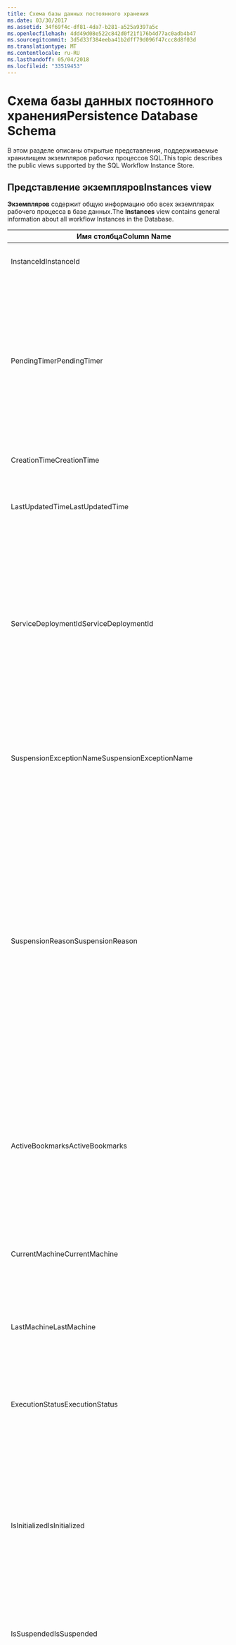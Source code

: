 ```yaml
---
title: Схема базы данных постоянного хранения
ms.date: 03/30/2017
ms.assetid: 34f69f4c-df81-4da7-b281-a525a9397a5c
ms.openlocfilehash: 4dd49d08e522c842d0f21f176b4d77ac0adb4b47
ms.sourcegitcommit: 3d5d33f384eeba41b2dff79d096f47ccc8d8f03d
ms.translationtype: MT
ms.contentlocale: ru-RU
ms.lasthandoff: 05/04/2018
ms.locfileid: "33519453"
---
```

# <a name="persistence-database-schema"></a><span data-ttu-id="300b8-102">Схема базы данных постоянного хранения</span><span class="sxs-lookup"><span data-stu-id="300b8-102">Persistence Database Schema</span></span>
<span data-ttu-id="300b8-103">В этом разделе описаны открытые представления, поддерживаемые хранилищем экземпляров рабочих процессов SQL.</span><span class="sxs-lookup"><span data-stu-id="300b8-103">This topic describes the public views supported by the SQL Workflow Instance Store.</span></span>  
  
## <a name="instances-view"></a><span data-ttu-id="300b8-104">Представление экземпляров</span><span class="sxs-lookup"><span data-stu-id="300b8-104">Instances view</span></span>  
 <span data-ttu-id="300b8-105">**Экземпляров** содержит общую информацию обо всех экземплярах рабочего процесса в базе данных.</span><span class="sxs-lookup"><span data-stu-id="300b8-105">The **Instances** view contains general information about all workflow Instances in the Database.</span></span>  
  
|<span data-ttu-id="300b8-106">Имя столбца</span><span class="sxs-lookup"><span data-stu-id="300b8-106">Column Name</span></span>|<span data-ttu-id="300b8-107">Тип столбца</span><span class="sxs-lookup"><span data-stu-id="300b8-107">Column Type</span></span>|<span data-ttu-id="300b8-108">Описание</span><span class="sxs-lookup"><span data-stu-id="300b8-108">Description</span></span>|  
|-----------------|-----------------|-----------------|  
|<span data-ttu-id="300b8-109">InstanceId</span><span class="sxs-lookup"><span data-stu-id="300b8-109">InstanceId</span></span>|<span data-ttu-id="300b8-110">UniqueIdentifier</span><span class="sxs-lookup"><span data-stu-id="300b8-110">UniqueIdentifier</span></span>|<span data-ttu-id="300b8-111">Идентификатор экземпляра рабочего процесса.</span><span class="sxs-lookup"><span data-stu-id="300b8-111">The ID of a workflow instance.</span></span>|  
|<span data-ttu-id="300b8-112">PendingTimer</span><span class="sxs-lookup"><span data-stu-id="300b8-112">PendingTimer</span></span>|<span data-ttu-id="300b8-113">DateTime</span><span class="sxs-lookup"><span data-stu-id="300b8-113">DateTime</span></span>|<span data-ttu-id="300b8-114">Указывает, что рабочий процесс блокирован действием Delay и будет возобновлен по истечении интервала таймера.</span><span class="sxs-lookup"><span data-stu-id="300b8-114">Indicates that the workflow is blocked on a Delay activity and will be resumed after the timer expires.</span></span> <span data-ttu-id="300b8-115">Это значение может быть равно null, если рабочий процесс не блокирован, и ожидает срабатывания таймера.</span><span class="sxs-lookup"><span data-stu-id="300b8-115">This value can be null if the workflow is not blocked waiting on a timer to expire.</span></span>|  
|<span data-ttu-id="300b8-116">CreationTime</span><span class="sxs-lookup"><span data-stu-id="300b8-116">CreationTime</span></span>|<span data-ttu-id="300b8-117">DateTime</span><span class="sxs-lookup"><span data-stu-id="300b8-117">DateTime</span></span>|<span data-ttu-id="300b8-118">Указывает, что был создан рабочий процесс.</span><span class="sxs-lookup"><span data-stu-id="300b8-118">Indicates when the workflow was created.</span></span>|  
|<span data-ttu-id="300b8-119">LastUpdatedTime</span><span class="sxs-lookup"><span data-stu-id="300b8-119">LastUpdatedTime</span></span>|<span data-ttu-id="300b8-120">DateTime</span><span class="sxs-lookup"><span data-stu-id="300b8-120">DateTime</span></span>|<span data-ttu-id="300b8-121">Указывает время последнего сохранения рабочего процесса в базе данных.</span><span class="sxs-lookup"><span data-stu-id="300b8-121">Indicates the last time that the workflow was persisted to the database.</span></span>|  
|<span data-ttu-id="300b8-122">ServiceDeploymentId</span><span class="sxs-lookup"><span data-stu-id="300b8-122">ServiceDeploymentId</span></span>|<span data-ttu-id="300b8-123">BigInt</span><span class="sxs-lookup"><span data-stu-id="300b8-123">BigInt</span></span>|<span data-ttu-id="300b8-124">Служит внешним ключом в представлении [ServiceDeployments].</span><span class="sxs-lookup"><span data-stu-id="300b8-124">Acts as a foreign key to the [ServiceDeployments] view.</span></span> <span data-ttu-id="300b8-125">Если текущий экземпляр рабочего процесса представляет экземпляр службы, размещенной в Интернете, то этот столбец содержит значение, в противном случае значение будет равно null.</span><span class="sxs-lookup"><span data-stu-id="300b8-125">If the current workflow instance is an instance of a web-hosted service, then this column has a value, otherwise it is set to NULL.</span></span>|  
|<span data-ttu-id="300b8-126">SuspensionExceptionName</span><span class="sxs-lookup"><span data-stu-id="300b8-126">SuspensionExceptionName</span></span>|<span data-ttu-id="300b8-127">Nvarchar(450)</span><span class="sxs-lookup"><span data-stu-id="300b8-127">Nvarchar(450)</span></span>|<span data-ttu-id="300b8-128">Указывает тип исключения (например, InvalidOperationException), которое вызвало приостановку рабочего процесса.</span><span class="sxs-lookup"><span data-stu-id="300b8-128">Indicates the type of exception (e.g. InvalidOperationException) that caused the workflow to suspend.</span></span>|  
|<span data-ttu-id="300b8-129">SuspensionReason</span><span class="sxs-lookup"><span data-stu-id="300b8-129">SuspensionReason</span></span>|<span data-ttu-id="300b8-130">Nvarchar(max)</span><span class="sxs-lookup"><span data-stu-id="300b8-130">Nvarchar(max)</span></span>|<span data-ttu-id="300b8-131">Указывает причины приостановки выполнения экземпляра рабочего процесса.</span><span class="sxs-lookup"><span data-stu-id="300b8-131">Indicates why the Workflow Instance was suspended.</span></span> <span data-ttu-id="300b8-132">Если исключение вызвало приостановку рабочего процесса, этот столбец содержит сообщение, связанное с исключением.</span><span class="sxs-lookup"><span data-stu-id="300b8-132">If an exception caused the instance to suspend, then this column contains the message associated with the exception.</span></span><br /><br /> <span data-ttu-id="300b8-133">Если экземпляр был приостановлен вручную, этот столбец содержит указанную пользователем причину приостановки экземпляра.</span><span class="sxs-lookup"><span data-stu-id="300b8-133">If the instance was manually suspended, then this column contains the user-specified reason for suspending the instance.</span></span>|  
|<span data-ttu-id="300b8-134">ActiveBookmarks</span><span class="sxs-lookup"><span data-stu-id="300b8-134">ActiveBookmarks</span></span>|<span data-ttu-id="300b8-135">Nvarchar(max)</span><span class="sxs-lookup"><span data-stu-id="300b8-135">Nvarchar(max)</span></span>|<span data-ttu-id="300b8-136">Если экземпляр рабочего процесса бездействует, это свойство указывает, по каким закладкам блокирован экземпляр.</span><span class="sxs-lookup"><span data-stu-id="300b8-136">If the workflow Instance is Idle, this property indicates what bookmarks the instance is blocked on.</span></span> <span data-ttu-id="300b8-137">Если экземпляр рабочего процесса не бездействует, значение этого столбца равно null.</span><span class="sxs-lookup"><span data-stu-id="300b8-137">If the Instance is not idle, then this column is NULL.</span></span>|  
|<span data-ttu-id="300b8-138">CurrentMachine</span><span class="sxs-lookup"><span data-stu-id="300b8-138">CurrentMachine</span></span>|<span data-ttu-id="300b8-139">Nvarchar(128)</span><span class="sxs-lookup"><span data-stu-id="300b8-139">Nvarchar(128)</span></span>|<span data-ttu-id="300b8-140">Указывает имя компьютера, на котором в данный момент загружен в память экземпляр рабочего процесса.</span><span class="sxs-lookup"><span data-stu-id="300b8-140">Indicates the name of the computer currently has the workflow Instance loaded in memory.</span></span>|  
|<span data-ttu-id="300b8-141">LastMachine</span><span class="sxs-lookup"><span data-stu-id="300b8-141">LastMachine</span></span>|<span data-ttu-id="300b8-142">Nvarchar(450)</span><span class="sxs-lookup"><span data-stu-id="300b8-142">Nvarchar(450)</span></span>|<span data-ttu-id="300b8-143">Указывает последний компьютер, на котором был загружен в память экземпляр рабочего процесса.</span><span class="sxs-lookup"><span data-stu-id="300b8-143">Indicates the last computer that loaded the workflow instance.</span></span>|  
|<span data-ttu-id="300b8-144">ExecutionStatus</span><span class="sxs-lookup"><span data-stu-id="300b8-144">ExecutionStatus</span></span>|<span data-ttu-id="300b8-145">Nvarchar(450)</span><span class="sxs-lookup"><span data-stu-id="300b8-145">Nvarchar(450)</span></span>|<span data-ttu-id="300b8-146">Указывает текущее состояние выполнения рабочего процесса.</span><span class="sxs-lookup"><span data-stu-id="300b8-146">Indicates the current execution state of the Workflow.</span></span> <span data-ttu-id="300b8-147">Возможные состояния: **выполнение**, **Idle**, **закрыто**.</span><span class="sxs-lookup"><span data-stu-id="300b8-147">Possible states include **Executing**, **Idle**, **Closed**.</span></span>|  
|<span data-ttu-id="300b8-148">IsInitialized</span><span class="sxs-lookup"><span data-stu-id="300b8-148">IsInitialized</span></span>|<span data-ttu-id="300b8-149">Разряд</span><span class="sxs-lookup"><span data-stu-id="300b8-149">Bit</span></span>|<span data-ttu-id="300b8-150">Указывает, инициализирован ли экземпляр рабочего процесса.</span><span class="sxs-lookup"><span data-stu-id="300b8-150">Indicates whether the workflow instance has been initialized.</span></span> <span data-ttu-id="300b8-151">Инициализированный экземпляр рабочего процесса - это экземпляр, который был материализован хотя бы один раз.</span><span class="sxs-lookup"><span data-stu-id="300b8-151">An initialized workflow instance is a workflow instance that has been persisted at least once.</span></span>|  
|<span data-ttu-id="300b8-152">IsSuspended</span><span class="sxs-lookup"><span data-stu-id="300b8-152">IsSuspended</span></span>|<span data-ttu-id="300b8-153">Разряд</span><span class="sxs-lookup"><span data-stu-id="300b8-153">Bit</span></span>|<span data-ttu-id="300b8-154">Указывает, приостановлен ли экземпляр рабочего процесса.</span><span class="sxs-lookup"><span data-stu-id="300b8-154">Indicates whether the workflow instance has been suspended.</span></span>|  
|<span data-ttu-id="300b8-155">IsCompleted</span><span class="sxs-lookup"><span data-stu-id="300b8-155">IsCompleted</span></span>|<span data-ttu-id="300b8-156">Разряд</span><span class="sxs-lookup"><span data-stu-id="300b8-156">Bit</span></span>|<span data-ttu-id="300b8-157">Указывает, завершено ли выполнение экземпляра рабочего процесса.</span><span class="sxs-lookup"><span data-stu-id="300b8-157">Indicates whether the Workflow Instance has finished executing.</span></span> <span data-ttu-id="300b8-158">**Примечание:** Iif **атрибута instancecompletionaction классе** свойству **DeleteAll**, экземпляры удаляются из представления после завершения.</span><span class="sxs-lookup"><span data-stu-id="300b8-158">**Note:**  Iif the **InstanceCompletionAction** property is set to **DeleteAll**, the instances are removed from the view upon completion.</span></span>|  
|<span data-ttu-id="300b8-159">EncodingOption</span><span class="sxs-lookup"><span data-stu-id="300b8-159">EncodingOption</span></span>|<span data-ttu-id="300b8-160">TinyInt</span><span class="sxs-lookup"><span data-stu-id="300b8-160">TinyInt</span></span>|<span data-ttu-id="300b8-161">Описывает способ кодирования, используемый для сериализации свойств данных.</span><span class="sxs-lookup"><span data-stu-id="300b8-161">Describes the encoding used to serialize the data properties.</span></span><br /><br /> <span data-ttu-id="300b8-162">-0-без кодировки</span><span class="sxs-lookup"><span data-stu-id="300b8-162">-   0 – No encoding</span></span><br /><span data-ttu-id="300b8-163">-1 — GzipStream</span><span class="sxs-lookup"><span data-stu-id="300b8-163">-   1 – GzipStream</span></span>|  
|<span data-ttu-id="300b8-164">ReadWritePrimitiveDataProperties</span><span class="sxs-lookup"><span data-stu-id="300b8-164">ReadWritePrimitiveDataProperties</span></span>|<span data-ttu-id="300b8-165">Varbinary(max)</span><span class="sxs-lookup"><span data-stu-id="300b8-165">Varbinary(max)</span></span>|<span data-ttu-id="300b8-166">Содержит сериализованные свойства данных экземпляра, которые будут передаваться обратно в среду выполнения рабочих процессов при загрузке экземпляра.</span><span class="sxs-lookup"><span data-stu-id="300b8-166">Contains serialized instance data properties that will be provided back to the workflow Runtime when the instance is loaded.</span></span><br /><br /> <span data-ttu-id="300b8-167">Каждое свойство-примитив имеет собственный тип CLR, то есть для десериализации задания не требуются специальные сборки.</span><span class="sxs-lookup"><span data-stu-id="300b8-167">Each primitive property is a native CLR type, which means that no special assemblies are needed to deserialize the blob.</span></span>|  
|<span data-ttu-id="300b8-168">WriteOnlyPrimitiveDataProperties</span><span class="sxs-lookup"><span data-stu-id="300b8-168">WriteOnlyPrimitiveDataProperties</span></span>|<span data-ttu-id="300b8-169">Varbinary(max)</span><span class="sxs-lookup"><span data-stu-id="300b8-169">Varbinary(max)</span></span>|<span data-ttu-id="300b8-170">Содержит сериализованные свойства данных экземпляра, которые не передаются обратно в среду выполнения рабочих процессов при загрузке экземпляра.</span><span class="sxs-lookup"><span data-stu-id="300b8-170">Contains serialized instance data properties that are not provided back to the workflow runtime when the instance is loaded.</span></span><br /><br /> <span data-ttu-id="300b8-171">Каждое свойство-примитив имеет собственный тип CLR, то есть для десериализации задания не требуются специальные сборки.</span><span class="sxs-lookup"><span data-stu-id="300b8-171">Each primitive property is a native CLR type, which means that no special assemblies are needed to deserialize the blob.</span></span>|  
|<span data-ttu-id="300b8-172">ReadWriteComplexDataProperties</span><span class="sxs-lookup"><span data-stu-id="300b8-172">ReadWriteComplexDataProperties</span></span>|<span data-ttu-id="300b8-173">Varbinary(max)</span><span class="sxs-lookup"><span data-stu-id="300b8-173">Varbinary(max)</span></span>|<span data-ttu-id="300b8-174">Содержит сериализованные свойства данных экземпляра, которые будут передаваться обратно в среду выполнения рабочих процессов при загрузке экземпляра.</span><span class="sxs-lookup"><span data-stu-id="300b8-174">Contains serialized instance data properties that will be provided back to the workflow runtime when the instance is loaded.</span></span><br /><br /> <span data-ttu-id="300b8-175">Десериализатору требуется набор знаний для всех типов объектов, хранящихся в этом большом двоичном объекте.</span><span class="sxs-lookup"><span data-stu-id="300b8-175">A deserializer would require knowledge of all object types stored in this blob.</span></span>|  
|<span data-ttu-id="300b8-176">WriteOnlyComplexDataProperties</span><span class="sxs-lookup"><span data-stu-id="300b8-176">WriteOnlyComplexDataProperties</span></span>|<span data-ttu-id="300b8-177">Varbinary(max)</span><span class="sxs-lookup"><span data-stu-id="300b8-177">Varbinary(max)</span></span>|<span data-ttu-id="300b8-178">Содержит сериализованные свойства данных экземпляра, которые не передаются обратно в среду выполнения рабочих процессов при загрузке экземпляра.</span><span class="sxs-lookup"><span data-stu-id="300b8-178">Contains serialized instance data properties that are not provided back to the workflow runtime when the instance is loaded.</span></span><br /><br /> <span data-ttu-id="300b8-179">Десериализатору требуется набор знаний для всех типов объектов, хранящихся в этом большом двоичном объекте.</span><span class="sxs-lookup"><span data-stu-id="300b8-179">A deserializer would require knowledge of all object types stored in this blob.</span></span>|  
|<span data-ttu-id="300b8-180">IdentityName</span><span class="sxs-lookup"><span data-stu-id="300b8-180">IdentityName</span></span>|<span data-ttu-id="300b8-181">Nvarchar(max)</span><span class="sxs-lookup"><span data-stu-id="300b8-181">Nvarchar(max)</span></span>|<span data-ttu-id="300b8-182">Имя определения рабочего процесса.</span><span class="sxs-lookup"><span data-stu-id="300b8-182">The name of the workflow definition.</span></span>|  
|<span data-ttu-id="300b8-183">IdentityPackage</span><span class="sxs-lookup"><span data-stu-id="300b8-183">IdentityPackage</span></span>|<span data-ttu-id="300b8-184">Nvarchar(max)</span><span class="sxs-lookup"><span data-stu-id="300b8-184">Nvarchar(max)</span></span>|<span data-ttu-id="300b8-185">Данные о пакете, указанные при создании рабочего процесса (например, имя сборки).</span><span class="sxs-lookup"><span data-stu-id="300b8-185">The package information given when the workflow was created (such as the assembly name).</span></span>|  
|<span data-ttu-id="300b8-186">Сборка</span><span class="sxs-lookup"><span data-stu-id="300b8-186">Build</span></span>|<span data-ttu-id="300b8-187">BigInt</span><span class="sxs-lookup"><span data-stu-id="300b8-187">BigInt</span></span>|<span data-ttu-id="300b8-188">Номер сборки версии рабочего процесса.</span><span class="sxs-lookup"><span data-stu-id="300b8-188">The build number of the workflow version.</span></span>|  
|<span data-ttu-id="300b8-189">Основной</span><span class="sxs-lookup"><span data-stu-id="300b8-189">Major</span></span>|<span data-ttu-id="300b8-190">BigInt</span><span class="sxs-lookup"><span data-stu-id="300b8-190">BigInt</span></span>|<span data-ttu-id="300b8-191">Основной номер версии рабочего процесса.</span><span class="sxs-lookup"><span data-stu-id="300b8-191">The major number of the workflow version.</span></span>|  
|<span data-ttu-id="300b8-192">Дополнительный</span><span class="sxs-lookup"><span data-stu-id="300b8-192">Minor</span></span>|<span data-ttu-id="300b8-193">BigInt</span><span class="sxs-lookup"><span data-stu-id="300b8-193">BigInt</span></span>|<span data-ttu-id="300b8-194">Дополнительный номер версии рабочего процесса.</span><span class="sxs-lookup"><span data-stu-id="300b8-194">The minor number of the workflow version.</span></span>|  
|<span data-ttu-id="300b8-195">Номер редакции</span><span class="sxs-lookup"><span data-stu-id="300b8-195">Revision</span></span>|<span data-ttu-id="300b8-196">BigInt</span><span class="sxs-lookup"><span data-stu-id="300b8-196">BigInt</span></span>|<span data-ttu-id="300b8-197">Номер редакции версии рабочего процесса.</span><span class="sxs-lookup"><span data-stu-id="300b8-197">The revision number of the workflow version.</span></span>|  
  
> [!CAUTION]
>  <span data-ttu-id="300b8-198">**Экземпляров** представление также содержит триггер Delete.</span><span class="sxs-lookup"><span data-stu-id="300b8-198">The **Instances** view also contains a Delete trigger.</span></span> <span data-ttu-id="300b8-199">Пользователи с соответствующими разрешениями могут выполнять в этом представлении инструкции удаления, которые принудительно удаляют экземпляры рабочего процесса из базы данных.</span><span class="sxs-lookup"><span data-stu-id="300b8-199">Users with the appropriate permissions can execute delete statements against this view that will forcefully remove workflow Instances from the Database.</span></span> <span data-ttu-id="300b8-200">Рекомендуем выполнять удаление непосредственно из представления только в крайнем случае, так как удаление экземпляра не из среды выполнения рабочего процесса может привести к непредвиденным последствиям.</span><span class="sxs-lookup"><span data-stu-id="300b8-200">We recommend deleting directly from the view only as a last resort because deleting an instance from underneath the workflow runtime could result in unintended consequences.</span></span> <span data-ttu-id="300b8-201">Вместо этого используйте конечную точку управления экземпляром рабочего процесса, чтобы среда выполнения рабочего процесса завершила экземпляр.</span><span class="sxs-lookup"><span data-stu-id="300b8-201">Instead, use the Workflow Instance Management Endpoint to have the workflow runtime terminate the instance.</span></span> <span data-ttu-id="300b8-202">Если нужно удалить большое количество экземпляров из представления, убедитесь, что отсутствуют активные среды выполнения, которые могут работать с данными экземплярами.</span><span class="sxs-lookup"><span data-stu-id="300b8-202">If you want to delete a large number of Instances from the view, make sure there are no active runtimes that could be operating on these instances.</span></span>  
  
## <a name="servicedeployments-view"></a><span data-ttu-id="300b8-203">Представление ServiceDeployments</span><span class="sxs-lookup"><span data-stu-id="300b8-203">ServiceDeployments view</span></span>  
 <span data-ttu-id="300b8-204">**ServiceDeployments** представление содержит сведения о развертывании для всех веб-приложений (IIS / WAS) размещенной службы рабочего процесса.</span><span class="sxs-lookup"><span data-stu-id="300b8-204">The **ServiceDeployments** view contains deployment information for all Web (IIS/WAS) hosted workflow services.</span></span> <span data-ttu-id="300b8-205">Каждый экземпляр рабочего процесса, размещенной на веб-сервере будет содержать **ServiceDeploymentId** , ссылается на строку в этом представлении.</span><span class="sxs-lookup"><span data-stu-id="300b8-205">Each workflow instance that is Web-hosted will contain a **ServiceDeploymentId** that refers to a row in this view.</span></span>  
  
|<span data-ttu-id="300b8-206">Имя столбца</span><span class="sxs-lookup"><span data-stu-id="300b8-206">Column Name</span></span>|<span data-ttu-id="300b8-207">Тип столбца</span><span class="sxs-lookup"><span data-stu-id="300b8-207">Column Type</span></span>|<span data-ttu-id="300b8-208">Описание</span><span class="sxs-lookup"><span data-stu-id="300b8-208">Description</span></span>|  
|-----------------|-----------------|-----------------|  
|<span data-ttu-id="300b8-209">ServiceDeploymentId</span><span class="sxs-lookup"><span data-stu-id="300b8-209">ServiceDeploymentId</span></span>|<span data-ttu-id="300b8-210">BigInt</span><span class="sxs-lookup"><span data-stu-id="300b8-210">BigInt</span></span>|<span data-ttu-id="300b8-211">Первичный ключ для этого представления.</span><span class="sxs-lookup"><span data-stu-id="300b8-211">The primary key for this view.</span></span>|  
|<span data-ttu-id="300b8-212">SiteName</span><span class="sxs-lookup"><span data-stu-id="300b8-212">SiteName</span></span>|<span data-ttu-id="300b8-213">Nvarchar(max)</span><span class="sxs-lookup"><span data-stu-id="300b8-213">Nvarchar(max)</span></span>|<span data-ttu-id="300b8-214">Представляет имя узла, который содержит службу рабочего процесса (например **веб-сайт по умолчанию**).</span><span class="sxs-lookup"><span data-stu-id="300b8-214">Represents the name of the site that contains the workflow service (e.g. **Default Web Site**).</span></span>|  
|<span data-ttu-id="300b8-215">RelativeServicePath</span><span class="sxs-lookup"><span data-stu-id="300b8-215">RelativeServicePath</span></span>|<span data-ttu-id="300b8-216">Nvarchar(max)</span><span class="sxs-lookup"><span data-stu-id="300b8-216">Nvarchar(max)</span></span>|<span data-ttu-id="300b8-217">Представляет виртуальный путь относительно узла, указывающего на службу рабочего процесса.</span><span class="sxs-lookup"><span data-stu-id="300b8-217">Represents the virtual path relative to the site that points to the workflow service.</span></span> <span data-ttu-id="300b8-218">(например)  **/app1/PurchaseOrderService.svc**).</span><span class="sxs-lookup"><span data-stu-id="300b8-218">(e.g.  **/app1/PurchaseOrderService.svc**).</span></span>|  
|<span data-ttu-id="300b8-219">RelativeApplicationPath</span><span class="sxs-lookup"><span data-stu-id="300b8-219">RelativeApplicationPath</span></span>|<span data-ttu-id="300b8-220">Nvarchar(max)</span><span class="sxs-lookup"><span data-stu-id="300b8-220">Nvarchar(max)</span></span>|<span data-ttu-id="300b8-221">Представляет виртуальный путь относительно узла, который указывает на приложение, содержащее службу рабочего процесса.</span><span class="sxs-lookup"><span data-stu-id="300b8-221">Represents the virtual path relative to the site that points to an application that contains the workflow service.</span></span> <span data-ttu-id="300b8-222">(например **/App1**).</span><span class="sxs-lookup"><span data-stu-id="300b8-222">(e.g. **/app1**).</span></span>|  
|<span data-ttu-id="300b8-223">ServiceName</span><span class="sxs-lookup"><span data-stu-id="300b8-223">ServiceName</span></span>|<span data-ttu-id="300b8-224">Nvarchar(max)</span><span class="sxs-lookup"><span data-stu-id="300b8-224">Nvarchar(max)</span></span>|<span data-ttu-id="300b8-225">Представляет имя службы рабочего процесса.</span><span class="sxs-lookup"><span data-stu-id="300b8-225">Represents the name of the workflow Service.</span></span> <span data-ttu-id="300b8-226">(например **PurchaseOrderService**).</span><span class="sxs-lookup"><span data-stu-id="300b8-226">(e.g. **PurchaseOrderService**).</span></span>|  
|<span data-ttu-id="300b8-227">ServiceNamespace</span><span class="sxs-lookup"><span data-stu-id="300b8-227">ServiceNamespace</span></span>|<span data-ttu-id="300b8-228">Nvarchar(max)</span><span class="sxs-lookup"><span data-stu-id="300b8-228">Nvarchar(max)</span></span>|<span data-ttu-id="300b8-229">Представляет пространство имен службы рабочего процесса.</span><span class="sxs-lookup"><span data-stu-id="300b8-229">Represents the namespace of the workflow Service.</span></span> <span data-ttu-id="300b8-230">(например **MyCompany**).</span><span class="sxs-lookup"><span data-stu-id="300b8-230">(e.g. **MyCompany**).</span></span>|  
  
 <span data-ttu-id="300b8-231">Представление ServiceDeployments также содержит триггер Delete.</span><span class="sxs-lookup"><span data-stu-id="300b8-231">The ServiceDeployments View also contains a Delete trigger.</span></span> <span data-ttu-id="300b8-232">Пользователи с соответствующими разрешениями могут выполнять инструкции удаления в этом представлении, чтобы удалить элементы ServiceDeployment из базы данных.</span><span class="sxs-lookup"><span data-stu-id="300b8-232">Users with the appropriate permissions can execute delete statements against this view to remove ServiceDeployment entries from the Database.</span></span> <span data-ttu-id="300b8-233">Обратите внимание, что</span><span class="sxs-lookup"><span data-stu-id="300b8-233">Note that:</span></span>  
  
1.  <span data-ttu-id="300b8-234">удаление элементов из этого представления может быть дорогостоящей операцией, так как перед ее выполнением должна быть заблокирована вся база данных.</span><span class="sxs-lookup"><span data-stu-id="300b8-234">Deleting entries from this view is costly since the entire Database must be locked prior to performing this operation.</span></span> <span data-ttu-id="300b8-235">Это необходимо, чтобы избежать ситуации, когда экземпляр рабочего процесса может ссылаться на несуществующий элемент ServiceDeployment.</span><span class="sxs-lookup"><span data-stu-id="300b8-235">This is necessary to avoid the scenario where a workflow Instance could refer to a non-existent ServiceDeployment entry.</span></span> <span data-ttu-id="300b8-236">Выполняйте удаление из этого представления только во время простоев и в периоды технического обслуживания.</span><span class="sxs-lookup"><span data-stu-id="300b8-236">Delete from this view only during down times / maintenance windows.</span></span>  
  
2.  <span data-ttu-id="300b8-237">Любая попытка удалить строку ServiceDeployment, которая ссылается записей в **экземпляров** представление приведет к холостой.</span><span class="sxs-lookup"><span data-stu-id="300b8-237">Any attempt to delete a ServiceDeployment row which is referenced to by entries in the **Instances** view will result in a no-op.</span></span> <span data-ttu-id="300b8-238">Можно удалять только строки ServiceDeployment, на которые отсутствуют ссылки.</span><span class="sxs-lookup"><span data-stu-id="300b8-238">You can only delete ServiceDeployment rows with zero references.</span></span>  
  
## <a name="instancepromotedproperties-view"></a><span data-ttu-id="300b8-239">Представление InstancePromotedProperties</span><span class="sxs-lookup"><span data-stu-id="300b8-239">InstancePromotedProperties view</span></span>  
 <span data-ttu-id="300b8-240">**InstancePromotedProperties** содержит сведения для всех свойств с повышенным уровнем, указанных пользователем.</span><span class="sxs-lookup"><span data-stu-id="300b8-240">The **InstancePromotedProperties** view contains information for all the promoted properties that are specified by the user.</span></span> <span data-ttu-id="300b8-241">Свойство повышенного уровня функционирует как свойство первого класса, которое пользователь может использовать в запросах для извлечения экземпляров.</span><span class="sxs-lookup"><span data-stu-id="300b8-241">A promoted property functions as a first-class property, which a user can use in queries to retrieve instances.</span></span>  <span data-ttu-id="300b8-242">Например, пользователь может добавить повышение PurchaseOrder, которое всегда сохраняет стоимость заказа в **значение1** столбца.</span><span class="sxs-lookup"><span data-stu-id="300b8-242">For example, a user could add a PurchaseOrder promotion which always stores the cost of an order in the **Value1** column.</span></span> <span data-ttu-id="300b8-243">Это даст пользователю возможность выполнять запрос для всех заказов на покупку, стоимость которых превышает определенное значение.</span><span class="sxs-lookup"><span data-stu-id="300b8-243">This would enable a user to query for all purchase orders whose cost exceeds a certain value.</span></span>  
  
|<span data-ttu-id="300b8-244">Тип столбца</span><span class="sxs-lookup"><span data-stu-id="300b8-244">Column Type</span></span>|<span data-ttu-id="300b8-245">Тип столбца</span><span class="sxs-lookup"><span data-stu-id="300b8-245">Column Type</span></span>|<span data-ttu-id="300b8-246">Описание</span><span class="sxs-lookup"><span data-stu-id="300b8-246">Description</span></span>|  
|-|-|-|  
|<span data-ttu-id="300b8-247">InstanceId</span><span class="sxs-lookup"><span data-stu-id="300b8-247">InstanceId</span></span>|<span data-ttu-id="300b8-248">UniqueIdentifier</span><span class="sxs-lookup"><span data-stu-id="300b8-248">UniqueIdentifier</span></span>|<span data-ttu-id="300b8-249">Идентификатор экземпляра рабочего процесса</span><span class="sxs-lookup"><span data-stu-id="300b8-249">The ID of the Workflow Instance</span></span>|  
|<span data-ttu-id="300b8-250">EncodingOption</span><span class="sxs-lookup"><span data-stu-id="300b8-250">EncodingOption</span></span>|<span data-ttu-id="300b8-251">TinyInt</span><span class="sxs-lookup"><span data-stu-id="300b8-251">TinyInt</span></span>|<span data-ttu-id="300b8-252">Описывает кодировку, используемую для сериализации повышенных свойств данных двоичного типа.</span><span class="sxs-lookup"><span data-stu-id="300b8-252">Describes the encoding used to serialize the promoted binary properties.</span></span><br /><br /> <span data-ttu-id="300b8-253">-0-без кодировки</span><span class="sxs-lookup"><span data-stu-id="300b8-253">-   0 – No encoding</span></span><br /><span data-ttu-id="300b8-254">-1 — GZipStream</span><span class="sxs-lookup"><span data-stu-id="300b8-254">-   1 – GZipStream</span></span>|  
|<span data-ttu-id="300b8-255">PromotionName</span><span class="sxs-lookup"><span data-stu-id="300b8-255">PromotionName</span></span>|<span data-ttu-id="300b8-256">Nvarchar(400)</span><span class="sxs-lookup"><span data-stu-id="300b8-256">Nvarchar(400)</span></span>|<span data-ttu-id="300b8-257">Имя повышения, связанного с данным экземпляром.</span><span class="sxs-lookup"><span data-stu-id="300b8-257">The name of the Promotion associated with this instance.</span></span> <span data-ttu-id="300b8-258">Имя PromotionName необходимо, чтобы добавить контекст к универсальным столбцам в этой строке.</span><span class="sxs-lookup"><span data-stu-id="300b8-258">The PromotionName is needed to add context to the generic columns in this row.</span></span><br /><br /> <span data-ttu-id="300b8-259">Например, PromotionName для PurchaseOrder может указывать, что Value1 содержит стоимость заказа, Value2 содержит имя клиента, разместившего заказ, Value3 содержит адрес клиента и т. д.</span><span class="sxs-lookup"><span data-stu-id="300b8-259">For example, a PromotionName of PurchaseOrder could indicate that Value1 contains the cost of the order, Value2 contains the name of the customer who placed the order, Value 3 contains the address of the customer, and so on.</span></span>|  
|<span data-ttu-id="300b8-260">Value[1-32]</span><span class="sxs-lookup"><span data-stu-id="300b8-260">Value[1-32]</span></span>|<span data-ttu-id="300b8-261">SqlVariant</span><span class="sxs-lookup"><span data-stu-id="300b8-261">SqlVariant</span></span>|<span data-ttu-id="300b8-262">Value[1-32] содержит значения, которые можно сохранить в столбце SqlVariant.</span><span class="sxs-lookup"><span data-stu-id="300b8-262">Value[1-32] contains values that can be stored in a SqlVariant column.</span></span> <span data-ttu-id="300b8-263">Одно повышение не может содержать более 32 значений SqlVariant.</span><span class="sxs-lookup"><span data-stu-id="300b8-263">A single promotion cannot contain more than 32 SqlVariants.</span></span>|  
|<span data-ttu-id="300b8-264">Value[33-64]</span><span class="sxs-lookup"><span data-stu-id="300b8-264">Value[33-64]</span></span>|<span data-ttu-id="300b8-265">Varbinary(max)</span><span class="sxs-lookup"><span data-stu-id="300b8-265">Varbinary(max)</span></span>|<span data-ttu-id="300b8-266">Value[33-64] содержит сериализованные значения. Например, Value33 может содержать изображение покупаемого товара в формате JPEG.</span><span class="sxs-lookup"><span data-stu-id="300b8-266">Value[33-64] contains serialized values.For instance, Value33 could contain a JPEG of an item being purchased.</span></span> <span data-ttu-id="300b8-267">Одно повышение не может содержать более 32 свойств двоичного типа.</span><span class="sxs-lookup"><span data-stu-id="300b8-267">A single promotion cannot contain more than 32 binary properties</span></span>|  
  
 <span data-ttu-id="300b8-268">Представление InstancePromotedProperties привязано к схеме, то есть пользователи могут добавлять индексы по одному или нескольким столбцам, чтобы оптимизировать запросы к представлению.</span><span class="sxs-lookup"><span data-stu-id="300b8-268">The InstancePromotedProperties view is schema bound, which means that users can add indices on one or more columns in order to optimize queries against this view.</span></span>  
  
> [!NOTE]
>  <span data-ttu-id="300b8-269">Для индексированного представления требуется больше памяти и увеличиваются затраты на обработку.</span><span class="sxs-lookup"><span data-stu-id="300b8-269">An indexed view requires more storage and adds additional processing overhead.</span></span> <span data-ttu-id="300b8-270">Обратитесь к [повышение производительности с помощью индексированных представлений SQL Server 2008](http://go.microsoft.com/fwlink/?LinkId=179529) для получения дополнительной информации.</span><span class="sxs-lookup"><span data-stu-id="300b8-270">Please refer to [Improving Performance with SQL Server 2008 Indexed Views](http://go.microsoft.com/fwlink/?LinkId=179529) for more information.</span></span>
